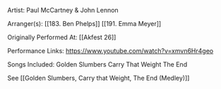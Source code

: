 Artist: Paul McCartney & John Lennon



Arranger(s): [[183. Ben Phelps]] [[191. Emma Meyer]] 

  

Originally Performed At: [[Akfest 26]]

  

Performance Links: https://www.youtube.com/watch?v=xmvn6Hr4geo

  


Songs Included: 
Golden Slumbers
Carry That Weight
The End

See [[Golden Slumbers, Carry that Weight, The End (Medley)]]